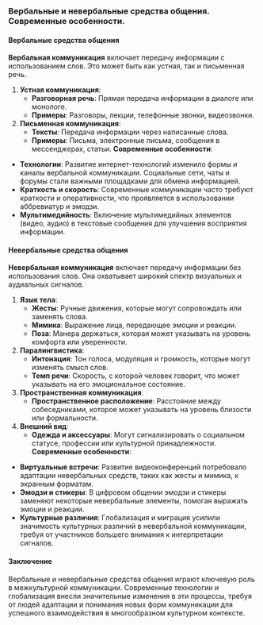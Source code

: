 ### Вербальные и невербальные средства общения. Современные особенности.
#### Вербальные средства общения
**Вербальная коммуникация** включает передачу информации с использованием слов. Это может быть как устная, так и письменная речь.
1. **Устная коммуникация**:
    - **Разговорная речь**: Прямая передача информации в диалоге или монологе.
    - **Примеры**: Разговоры, лекции, телефонные звонки, видеозвонки.
2. **Письменная коммуникация**:
    - **Тексты**: Передача информации через написанные слова.
    - **Примеры**: Письма, электронные письма, сообщения в мессенджерах, статьи.
**Современные особенности**:
- **Технологии**: Развитие интернет-технологий изменило формы и каналы вербальной коммуникации. Социальные сети, чаты и форумы стали важными площадками для обмена информацией.
- **Краткость и скорость**: Современные коммуникации часто требуют краткости и оперативности, что проявляется в использовании аббревиатур и эмодзи.
- **Мультимедийность**: Включение мультимедийных элементов (видео, аудио) в текстовые сообщения для улучшения восприятия информации.
#### Невербальные средства общения
**Невербальная коммуникация** включает передачу информации без использования слов. Она охватывает широкий спектр визуальных и аудиальных сигналов.
1. **Язык тела**:
    - **Жесты**: Ручные движения, которые могут сопровождать или заменять слова.
    - **Мимика**: Выражение лица, передающее эмоции и реакции.
    - **Поза**: Манера держаться, которая может указывать на уровень комфорта или уверенности.
2. **Паралингвистика**:
    - **Интонация**: Тон голоса, модуляция и громкость, которые могут изменять смысл слов.
    - **Темп речи**: Скорость, с которой человек говорит, что может указывать на его эмоциональное состояние.
3. **Пространственная коммуникация**:
    - **Пространственное расположение**: Расстояние между собеседниками, которое может указывать на уровень близости или формальности.
4. **Внешний вид**:
    - **Одежда и аксессуары**: Могут сигнализировать о социальном статусе, профессии или культурной принадлежности.
**Современные особенности**:
- **Виртуальные встречи**: Развитие видеоконференций потребовало адаптации невербальных средств, таких как жесты и мимика, к экранным форматам.
- **Эмодзи и стикеры**: В цифровом общении эмодзи и стикеры заменяют некоторые невербальные элементы, помогая выражать эмоции и реакции.
- **Культурные различия**: Глобализация и миграция усилили значимость культурных различий в невербальной коммуникации, требуя от участников большего внимания к интерпретации сигналов.
#### Заключение
Вербальные и невербальные средства общения играют ключевую роль в межкультурной коммуникации. Современные технологии и глобализация внесли значительные изменения в эти процессы, требуя от людей адаптации и понимания новых форм коммуникации для успешного взаимодействия в многообразном культурном контексте.